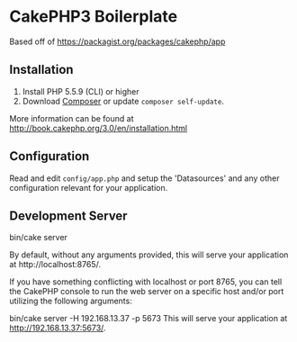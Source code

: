 # CakePHP3 Boilerplate

Based off of https://packagist.org/packages/cakephp/app

## Installation

1. Install PHP 5.5.9 (CLI) or higher
2. Download [Composer](http://getcomposer.org/doc/00-intro.md) or update `composer self-update`.

More information can be found at http://book.cakephp.org/3.0/en/installation.html

## Configuration

Read and edit `config/app.php` and setup the 'Datasources' and any other
configuration relevant for your application.

## Development Server

bin/cake server

By default, without any arguments provided, this will serve your application at http://localhost:8765/.

If you have something conflicting with localhost or port 8765, you can tell the CakePHP console to run the web server on a specific host and/or port utilizing the following arguments:

bin/cake server -H 192.168.13.37 -p 5673
This will serve your application at http://192.168.13.37:5673/.

